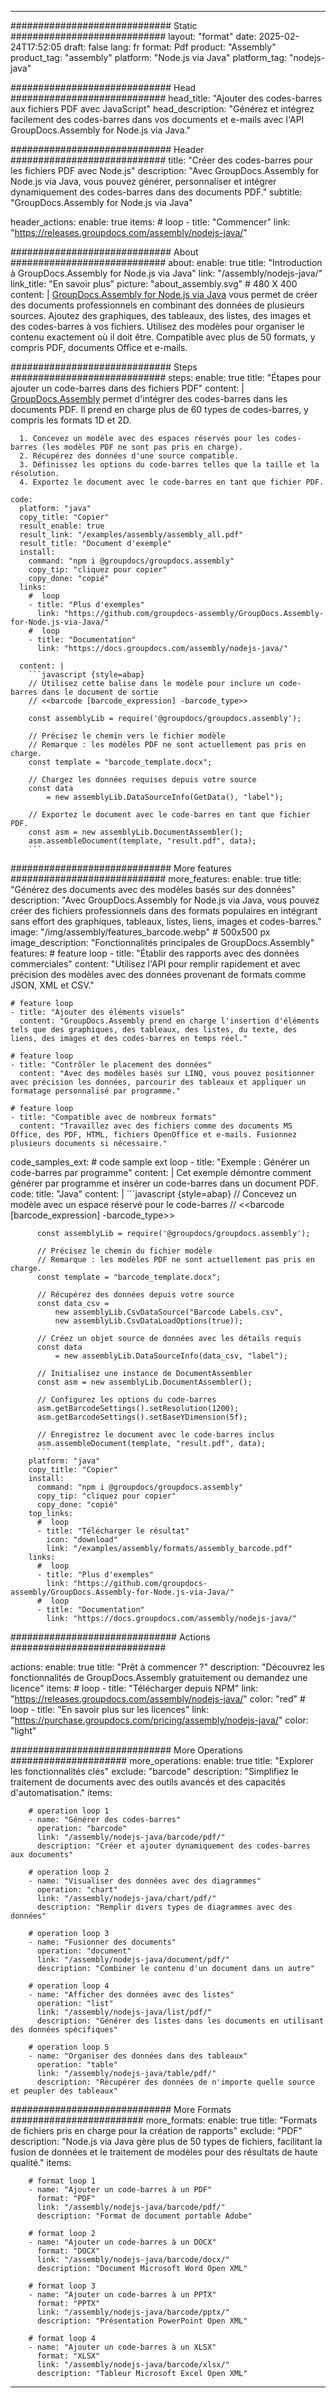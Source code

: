 



---
############################# Static ############################
layout: "format"
date:  2025-02-24T17:52:05
draft: false
lang: fr
format: Pdf
product: "Assembly"
product_tag: "assembly"
platform: "Node.js via Java"
platform_tag: "nodejs-java"

############################# Head ############################
head_title: "Ajouter des codes-barres aux fichiers PDF avec JavaScript"
head_description: "Générez et intégrez facilement des codes-barres dans vos documents et e-mails avec l'API GroupDocs.Assembly for Node.js via Java."

############################# Header ############################
title: "Créer des codes-barres pour les fichiers PDF avec Node.js" 
description: "Avec GroupDocs.Assembly for Node.js via Java, vous pouvez générer, personnaliser et intégrer dynamiquement des codes-barres dans des documents PDF."
subtitle: "GroupDocs.Assembly for Node.js via Java" 

header_actions:
  enable: true
  items:
    #  loop
    - title: "Commencer"
      link: "https://releases.groupdocs.com/assembly/nodejs-java/"
      
############################# About ############################
about:
    enable: true
    title: "Introduction à GroupDocs.Assembly for Node.js via Java"
    link: "/assembly/nodejs-java/"
    link_title: "En savoir plus"
    picture: "about_assembly.svg" # 480 X 400
    content: |
       [GroupDocs.Assembly for Node.js via Java](/assembly/nodejs-java/) vous permet de créer des documents professionnels en combinant des données de plusieurs sources. Ajoutez des graphiques, des tableaux, des listes, des images et des codes-barres à vos fichiers. Utilisez des modèles pour organiser le contenu exactement où il doit être. Compatible avec plus de 50 formats, y compris PDF, documents Office et e-mails.

############################# Steps ############################
steps:
    enable: true
    title: "Étapes pour ajouter un code-barres dans des fichiers PDF"
    content: |
      [GroupDocs.Assembly](/assembly/nodejs-java/) permet d'intégrer des codes-barres dans les documents PDF. Il prend en charge plus de 60 types de codes-barres, y compris les formats 1D et 2D.
      
      1. Concevez un modèle avec des espaces réservés pour les codes-barres (les modèles PDF ne sont pas pris en charge).
      2. Récupérez des données d'une source compatible.
      3. Définissez les options du code-barres telles que la taille et la résolution.
      4. Exportez le document avec le code-barres en tant que fichier PDF.
   
    code:
      platform: "java"
      copy_title: "Copier"
      result_enable: true
      result_link: "/examples/assembly/assembly_all.pdf"
      result_title: "Document d'exemple"
      install:
        command: "npm i @groupdocs/groupdocs.assembly"
        copy_tip: "cliquez pour copier"
        copy_done: "copié"
      links:
        #  loop
        - title: "Plus d'exemples"
          link: "https://github.com/groupdocs-assembly/GroupDocs.Assembly-for-Node.js-via-Java/"
        #  loop
        - title: "Documentation"
          link: "https://docs.groupdocs.com/assembly/nodejs-java/"
          
      content: |
        ```javascript {style=abap}
        // Utilisez cette balise dans le modèle pour inclure un code-barres dans le document de sortie
        // <<barcode [barcode_expression] -barcode_type>>
    
        const assemblyLib = require('@groupdocs/groupdocs.assembly');

        // Précisez le chemin vers le fichier modèle
        // Remarque : les modèles PDF ne sont actuellement pas pris en charge.
        const template = "barcode_template.docx";

        // Chargez les données requises depuis votre source
        const data 
            = new assemblyLib.DataSourceInfo(GetData(), "label");

        // Exportez le document avec le code-barres en tant que fichier PDF.
        const asm = new assemblyLib.DocumentAssembler();
        asm.assembleDocument(template, "result.pdf", data);
        ```           

############################# More features ############################
more_features:
  enable: true
  title: "Générez des documents avec des modèles basés sur des données"
  description: "Avec GroupDocs.Assembly for Node.js via Java, vous pouvez créer des fichiers professionnels dans des formats populaires en intégrant sans effort des graphiques, tableaux, listes, liens, images et codes-barres."
  image: "/img/assembly/features_barcode.webp" # 500x500 px
  image_description: "Fonctionnalités principales de GroupDocs.Assembly"
  features:
    # feature loop
    - title: "Établir des rapports avec des données commerciales"
      content: "Utilisez l'API pour remplir rapidement et avec précision des modèles avec des données provenant de formats comme JSON, XML et CSV."

    # feature loop
    - title: "Ajouter des éléments visuels"
      content: "GroupDocs.Assembly prend en charge l'insertion d'éléments tels que des graphiques, des tableaux, des listes, du texte, des liens, des images et des codes-barres en temps réel."

    # feature loop
    - title: "Contrôler le placement des données"
      content: "Avec des modèles basés sur LINQ, vous pouvez positionner avec précision les données, parcourir des tableaux et appliquer un formatage personnalisé par programme."

    # feature loop
    - title: "Compatible avec de nombreux formats"
      content: "Travaillez avec des fichiers comme des documents MS Office, des PDF, HTML, fichiers OpenOffice et e-mails. Fusionnez plusieurs documents si nécessaire."
      
  code_samples_ext:
    # code sample ext loop
    - title: "Exemple : Générer un code-barres par programme"
      content: |
        Cet exemple démontre comment générer par programme et insérer un code-barres dans un document PDF.
      code:
        title: "Java"
        content: |
          ```javascript {style=abap}
          // Concevez un modèle avec un espace réservé pour le code-barres
          // <<barcode [barcode_expression] -barcode_type>>
          
          const assemblyLib = require('@groupdocs/groupdocs.assembly');

          // Précisez le chemin du fichier modèle
          // Remarque : les modèles PDF ne sont actuellement pas pris en charge.
          const template = "barcode_template.docx";

          // Récupérez des données depuis votre source
          const data_csv =
              new assemblyLib.CsvDataSource("Barcode Labels.csv", 
              new assemblyLib.CsvDataLoadOptions(true));

          // Créez un objet source de données avec les détails requis
          const data 
              = new assemblyLib.DataSourceInfo(data_csv, "label");

          // Initialisez une instance de DocumentAssembler
          const asm = new assemblyLib.DocumentAssembler();

          // Configurez les options du code-barres
          asm.getBarcodeSettings().setResolution(1200);
          asm.getBarcodeSettings().setBaseYDimension(5f);

          // Enregistrez le document avec le code-barres inclus
          asm.assembleDocument(template, "result.pdf", data);
          ```
        platform: "java"
        copy_title: "Copier"
        install:
          command: "npm i @groupdocs/groupdocs.assembly"
          copy_tip: "cliquez pour copier"
          copy_done: "copié"
        top_links:
          #  loop
          - title: "Télécharger le résultat"
            icon: "download"
            link: "/examples/assembly/formats/assembly_barcode.pdf"
        links:
          #  loop
          - title: "Plus d'exemples"
            link: "https://github.com/groupdocs-assembly/GroupDocs.Assembly-for-Node.js-via-Java/"
          #  loop
          - title: "Documentation"
            link: "https://docs.groupdocs.com/assembly/nodejs-java/"
            

            


############################## Actions ############################

actions:
  enable: true
  title: "Prêt à commencer ?"
  description: "Découvrez les fonctionnalités de GroupDocs.Assembly gratuitement ou demandez une licence"
  items:
    #  loop
    - title: "Télécharger depuis NPM"
      link: "https://releases.groupdocs.com/assembly/nodejs-java/"
      color: "red"
        #  loop
    - title: "En savoir plus sur les licences"
      link: "https://purchase.groupdocs.com/pricing/assembly/nodejs-java/"
      color: "light"


############################# More Operations #####################
more_operations:
    enable: true
    title: "Explorer les fonctionnalités clés"
    exclude: "barcode"
    description: "Simplifiez le traitement de documents avec des outils avancés et des capacités d'automatisation."
    items: 
          
        # operation loop 1
        - name: "Générer des codes-barres"
          operation: "barcode"
          link: "/assembly/nodejs-java/barcode/pdf/"
          description: "Créer et ajouter dynamiquement des codes-barres aux documents"

        # operation loop 2
        - name: "Visualiser des données avec des diagrammes"
          operation: "chart"
          link: "/assembly/nodejs-java/chart/pdf/"
          description: "Remplir divers types de diagrammes avec des données"

        # operation loop 3
        - name: "Fusionner des documents"
          operation: "document"
          link: "/assembly/nodejs-java/document/pdf/"
          description: "Combiner le contenu d'un document dans un autre"

        # operation loop 4
        - name: "Afficher des données avec des listes"
          operation: "list"
          link: "/assembly/nodejs-java/list/pdf/"
          description: "Générer des listes dans les documents en utilisant des données spécifiques"

        # operation loop 5
        - name: "Organiser des données dans des tableaux"
          operation: "table"
          link: "/assembly/nodejs-java/table/pdf/"
          description: "Récupérer des données de n'importe quelle source et peupler des tableaux"
         
          
############################# More Formats ########################
more_formats:
    enable: true
    title: "Formats de fichiers pris en charge pour la création de rapports"
    exclude: "PDF"
    description: "Node.js via Java gère plus de 50 types de fichiers, facilitant la fusion de données et le traitement de modèles pour des résultats de haute qualité."
    items: 
          
        # format loop 1
        - name: "Ajouter un code-barres à un PDF"
          format: "PDF"
          link: "/assembly/nodejs-java/barcode/pdf/"
          description: "Format de document portable Adobe"
          
        # format loop 2
        - name: "Ajouter un code-barres à un DOCX"
          format: "DOCX"
          link: "/assembly/nodejs-java/barcode/docx/"
          description: "Document Microsoft Word Open XML"
          
        # format loop 3
        - name: "Ajouter un code-barres à un PPTX"
          format: "PPTX"
          link: "/assembly/nodejs-java/barcode/pptx/"
          description: "Présentation PowerPoint Open XML"
          
        # format loop 4
        - name: "Ajouter un code-barres à un XLSX"
          format: "XLSX"
          link: "/assembly/nodejs-java/barcode/xlsx/"
          description: "Tableur Microsoft Excel Open XML"


          

---